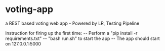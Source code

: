 # voting-app
a REST based voting web app - Powered by LR, Testing Pipeline

Instruction for firing up the first time:
 -- Perform a "pip install -r requirements.txt"
 -- "bash run.sh" to start the app
 -- The app should start on 127.0.0.1:5000
